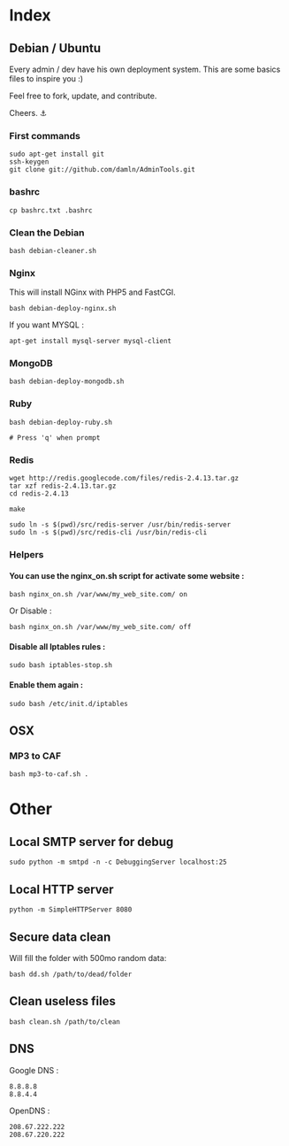 # Index

## Debian / Ubuntu

Every admin / dev have his own deployment system. This are some basics files to inspire you :)

Feel free to fork, update, and contribute.

Cheers. ⚓

### First commands

    sudo apt-get install git
    ssh-keygen
    git clone git://github.com/damln/AdminTools.git

### bashrc

	cp bashrc.txt .bashrc

### Clean the Debian

	bash debian-cleaner.sh

### Nginx

This will install NGinx with PHP5 and FastCGI.

    bash debian-deploy-nginx.sh

If you want MYSQL :

    apt-get install mysql-server mysql-client

### MongoDB

    bash debian-deploy-mongodb.sh

### Ruby

	bash debian-deploy-ruby.sh
	
	# Press 'q' when prompt

### Redis

    wget http://redis.googlecode.com/files/redis-2.4.13.tar.gz
    tar xzf redis-2.4.13.tar.gz
    cd redis-2.4.13

    make

    sudo ln -s $(pwd)/src/redis-server /usr/bin/redis-server
    sudo ln -s $(pwd)/src/redis-cli /usr/bin/redis-cli

### Helpers

#### You can use the nginx_on.sh script for activate some website :

    bash nginx_on.sh /var/www/my_web_site.com/ on

Or Disable :

    bash nginx_on.sh /var/www/my_web_site.com/ off


#### Disable all Iptables rules :

    sudo bash iptables-stop.sh

#### Enable them again :

    sudo bash /etc/init.d/iptables

## OSX

### MP3 to CAF

	bash mp3-to-caf.sh .

# Other
## Local SMTP server for debug

    sudo python -m smtpd -n -c DebuggingServer localhost:25

## Local HTTP server

    python -m SimpleHTTPServer 8080

## Secure data clean
Will fill the folder with 500mo random data:

	bash dd.sh /path/to/dead/folder

## Clean useless files

	bash clean.sh /path/to/clean

## DNS

Google DNS :

	8.8.8.8
	8.8.4.4

OpenDNS :

	208.67.222.222
	208.67.220.222

